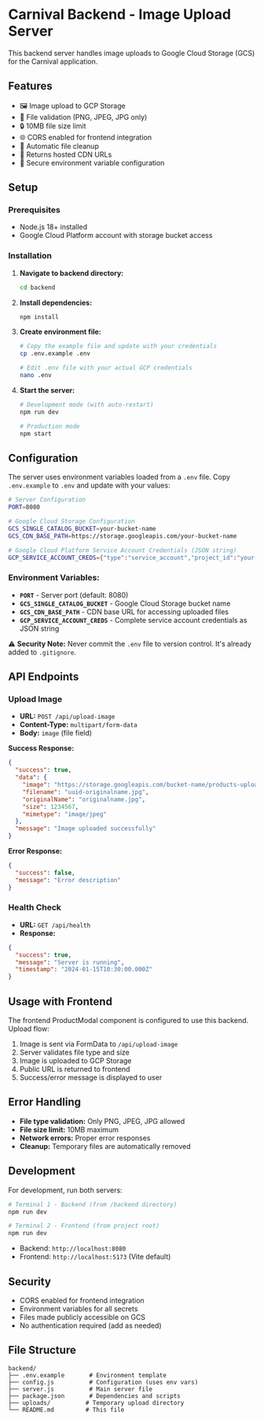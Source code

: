# Carnival Backend - Image Upload Server

This backend server handles image uploads to Google Cloud Storage (GCS) for the Carnival application.

## Features

- 🖼️ Image upload to GCP Storage
- 📁 File validation (PNG, JPEG, JPG only)
- 🔒 10MB file size limit
- 🌐 CORS enabled for frontend integration
- 🔄 Automatic file cleanup
- 🔗 Returns hosted CDN URLs
- 🔐 Secure environment variable configuration

## Setup

### Prerequisites
- Node.js 18+ installed
- Google Cloud Platform account with storage bucket access

### Installation

1. **Navigate to backend directory:**
   ```bash
   cd backend
   ```

2. **Install dependencies:**
   ```bash
   npm install
   ```

3. **Create environment file:**
   ```bash
   # Copy the example file and update with your credentials
   cp .env.example .env
   
   # Edit .env file with your actual GCP credentials
   nano .env
   ```

4. **Start the server:**
   ```bash
   # Development mode (with auto-restart)
   npm run dev
   
   # Production mode
   npm start
   ```

## Configuration

The server uses environment variables loaded from a `.env` file. Copy `.env.example` to `.env` and update with your values:

```bash
# Server Configuration
PORT=8080

# Google Cloud Storage Configuration
GCS_SINGLE_CATALOG_BUCKET=your-bucket-name
GCS_CDN_BASE_PATH=https://storage.googleapis.com/your-bucket-name

# Google Cloud Platform Service Account Credentials (JSON string)
GCP_SERVICE_ACCOUNT_CREDS={"type":"service_account","project_id":"your-project-id",...}
```

### Environment Variables:

- **`PORT`** - Server port (default: 8080)
- **`GCS_SINGLE_CATALOG_BUCKET`** - Google Cloud Storage bucket name
- **`GCS_CDN_BASE_PATH`** - CDN base URL for accessing uploaded files
- **`GCP_SERVICE_ACCOUNT_CREDS`** - Complete service account credentials as JSON string

⚠️ **Security Note:** Never commit the `.env` file to version control. It's already added to `.gitignore`.

## API Endpoints

### Upload Image
- **URL:** `POST /api/upload-image`
- **Content-Type:** `multipart/form-data`
- **Body:** `image` (file field)

**Success Response:**
```json
{
  "success": true,
  "data": {
    "image": "https://storage.googleapis.com/bucket-name/products-upload/cataloging/timestamp/uuid-filename.jpg",
    "filename": "uuid-originalname.jpg",
    "originalName": "originalname.jpg",
    "size": 1234567,
    "mimetype": "image/jpeg"
  },
  "message": "Image uploaded successfully"
}
```

**Error Response:**
```json
{
  "success": false,
  "message": "Error description"
}
```

### Health Check
- **URL:** `GET /api/health`
- **Response:**
```json
{
  "success": true,
  "message": "Server is running",
  "timestamp": "2024-01-15T10:30:00.000Z"
}
```

## Usage with Frontend

The frontend ProductModal component is configured to use this backend. Upload flow:

1. Image is sent via FormData to `/api/upload-image`
2. Server validates file type and size
3. Image is uploaded to GCP Storage
4. Public URL is returned to frontend
5. Success/error message is displayed to user

## Error Handling

- **File type validation:** Only PNG, JPEG, JPG allowed
- **File size limit:** 10MB maximum
- **Network errors:** Proper error responses
- **Cleanup:** Temporary files are automatically removed

## Development

For development, run both servers:

```bash
# Terminal 1 - Backend (from /backend directory)
npm run dev

# Terminal 2 - Frontend (from project root)
npm run dev
```

- Backend: `http://localhost:8080`
- Frontend: `http://localhost:5173` (Vite default)

## Security

- CORS enabled for frontend integration
- Environment variables for all secrets
- Files made publicly accessible on GCS
- No authentication required (add as needed)

## File Structure

```
backend/
├── .env.example       # Environment template
├── config.js          # Configuration (uses env vars)
├── server.js          # Main server file
├── package.json       # Dependencies and scripts
├── uploads/          # Temporary upload directory
└── README.md         # This file
``` 
